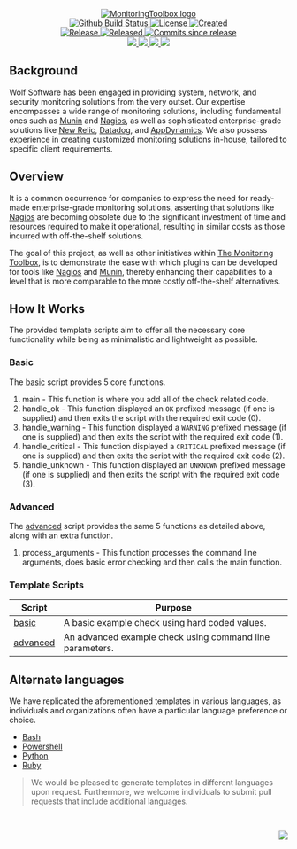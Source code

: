 <!-- markdownlint-disable -->
<p align="center">
    <a href="https://github.com/MonitoringToolbox/">
        <img src="https://cdn.wolfsoftware.com/assets/images/github/organisations/monitoringtoolbox/black-and-white-circle-256.png" alt="MonitoringToolbox logo" />
    </a>
    <br />
    <a href="https://github.com/MonitoringToolbox/nagios-plugin-perl-templates/actions/workflows/cicd.yml">
        <img src="https://img.shields.io/github/actions/workflow/status/MonitoringToolbox/nagios-plugin-perl-templates/cicd.yml?branch=master&label=build%20status&style=for-the-badge" alt="Github Build Status" />
    </a>
    <a href="https://github.com/MonitoringToolbox/nagios-plugin-perl-templates/blob/master/LICENSE.md">
        <img src="https://img.shields.io/github/license/MonitoringToolbox/nagios-plugin-perl-templates?color=blue&label=License&style=for-the-badge" alt="License">
    </a>
    <a href="https://github.com/MonitoringToolbox/nagios-plugin-perl-templates">
        <img src="https://img.shields.io/github/created-at/MonitoringToolbox/nagios-plugin-perl-templates?color=blue&label=Created&style=for-the-badge" alt="Created">
    </a>
    <br />
    <a href="https://github.com/MonitoringToolbox/nagios-plugin-perl-templates/releases/latest">
        <img src="https://img.shields.io/github/v/release/MonitoringToolbox/nagios-plugin-perl-templates?color=blue&label=Latest%20Release&style=for-the-badge" alt="Release">
    </a>
    <a href="https://github.com/MonitoringToolbox/nagios-plugin-perl-templates/releases/latest">
        <img src="https://img.shields.io/github/release-date/MonitoringToolbox/nagios-plugin-perl-templates?color=blue&label=Released&style=for-the-badge" alt="Released">
    </a>
    <a href="https://github.com/MonitoringToolbox/nagios-plugin-perl-templates/releases/latest">
        <img src="https://img.shields.io/github/commits-since/MonitoringToolbox/nagios-plugin-perl-templates/latest.svg?color=blue&style=for-the-badge" alt="Commits since release">
    </a>
    <br />
    <a href="https://github.com/MonitoringToolbox/nagios-plugin-perl-templates/blob/master/.github/CODE_OF_CONDUCT.md">
        <img src="https://img.shields.io/badge/Code%20of%20Conduct-blue?style=for-the-badge" />
    </a>
    <a href="https://github.com/MonitoringToolbox/nagios-plugin-perl-templates/blob/master/.github/CONTRIBUTING.md">
        <img src="https://img.shields.io/badge/Contributing-blue?style=for-the-badge" />
    </a>
    <a href="https://github.com/MonitoringToolbox/nagios-plugin-perl-templates/blob/master/.github/SECURITY.md">
        <img src="https://img.shields.io/badge/Report%20Security%20Concern-blue?style=for-the-badge" />
    </a>
    <a href="https://github.com/MonitoringToolbox/nagios-plugin-perl-templates/issues">
        <img src="https://img.shields.io/badge/Get%20Support-blue?style=for-the-badge" />
    </a>
</p>

## Background

Wolf Software has been engaged in providing system, network, and security monitoring solutions from the very outset. Our expertise encompasses a wide range of monitoring solutions, including fundamental ones such as [Munin](http://munin-monitoring.org/) and [Nagios](https://www.nagios.org/), as well as sophisticated enterprise-grade solutions like [New Relic](https://newrelic.com/), [Datadog](https://www.datadoghq.com/), and [AppDynamics](https://www.appdynamics.com/). We also possess experience in creating customized monitoring solutions in-house, tailored to specific client requirements.

## Overview

It is a common occurrence for companies to express the need for ready-made enterprise-grade monitoring solutions, asserting that solutions like [Nagios](https://www.nagios.org/) are becoming obsolete due to the significant investment of time and resources required to make it operational, resulting in similar costs as those incurred with off-the-shelf solutions.

The goal of this project, as well as other initiatives within [The Monitoring Toolbox](https://github.com/MonitoringToolbox), is to demonstrate the ease with which plugins can be developed for tools like [Nagios](https://www.nagios.org/) and [Munin](http://munin-monitoring.org/), thereby enhancing their capabilities to a level that is more comparable to the more costly off-the-shelf alternatives.

## How It Works

The provided template scripts aim to offer all the necessary core functionality while being as minimalistic and lightweight as possible.

### Basic

The [basic](src/basic/basic.pl) script provides 5 core functions.

1. main - This function is where you add all of the check related code.
2. handle_ok - This function displayed an `OK` prefixed message (if one is supplied) and then exits the script with the required exit code (0).
3. handle_warning - This function displayed a `WARNING` prefixed message (if one is supplied) and then exits the script with the required exit code (1).
4. handle_critical - This function displayed a `CRITICAL` prefixed message (if one is supplied) and then exits the script with the required exit code (2).
5. handle_unknown - This function displayed an `UNKNOWN` prefixed message (if one is supplied) and then exits the script with the required exit code (3).

### Advanced

The [advanced](src/advanced/advanced.pl) script provides the same 5 functions as detailed above, along with an extra function.

1. process_arguments - This function processes the command line arguments, does basic error checking and then calls the main function.

### Template Scripts

| Script                               | Purpose                                                  |
| ------------------------------------ | -------------------------------------------------------- |
| [basic](src/basic/basic.pl)          | A basic example check using hard coded values.           |
| [advanced](src/advanced/advanced.pl) | An advanced example check using command line parameters. |

## Alternate languages

We have replicated the aforementioned templates in various languages, as individuals and organizations often have a particular language preference or choice.

* [Bash](https://github.com/MonitoringToolbox/nagios-plugin-bash-templates)
* [Powershell](https://github.com/MonitoringToolbox/nagios-plugin-powershell-templates)
* [Python](https://github.com/MonitoringToolbox/nagios-plugin-python-templates)
* [Ruby](https://github.com/MonitoringToolbox/nagios-plugin-ruby-templates)

> We would be pleased to generate templates in different languages upon request. Furthermore, we welcome individuals to submit pull requests that include additional languages.

<br />
<p align="right"><a href="https://wolfsoftware.com/"><img src="https://img.shields.io/badge/Created%20by%20Wolf%20on%20behalf%20of%20Wolf%20Software-blue?style=for-the-badge" /></a></p>
